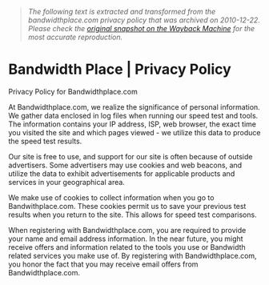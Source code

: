 > *The following text is extracted and transformed from the bandwidthplace.com privacy policy that was archived on 2010-12-22. Please check the [original snapshot on the Wayback Machine](https://web.archive.org/web/20101222014056id_/http%3A//www.bandwidthplace.com/privacy-policy.html) for the most accurate reproduction.*

# Bandwidth Place | Privacy Policy

Privacy Policy for Bandwidthplace.com

At Bandwidthplace.com, we realize the significance of personal information. We gather data enclosed in log files when running our speed test and tools. The information contains your IP address, ISP, web browser, the exact time you visited the site and which pages viewed - we utilize this data to produce the speed test results.

Our site is free to use, and support for our site is often because of outside advertisers. Some advertisers may use cookies and web beacons, and utilize the data to exhibit advertisements for applicable products and services in your geographical area.

We make use of cookies to collect information when you go to Bandwithplace.com. These cookies permit us to save your previous test results when you return to the site. This allows for speed test comparisons.

When registering with Bandwidthplace.com, you are required to provide your name and email address information. In the near future, you might receive offers and information related to the tools you use or Bandwidth related services you make use of. By registering with Bandwidthplace.com, you honor the fact that you may receive email offers from Bandwidthplace.com.
